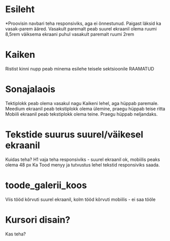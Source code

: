 

# Esileht
*Proovisin navbari teha responsiviks, aga ei õnnestunud. Paigast läksid ka vasak-parem ääred.
Vasakult paremalt peab suurel ekraanil olema ruumi 8,5rem 
väiksema ekraani puhul vasakult paremalt ruumi 2rem

# Kaiken
Ristist kinni nupp peab minema esilehe teisele sektsioonile RAAMATUD

# Sonajalaois
Tektiplokk peab olema vasakul nagu Kaikeni lehel, aga hüppab paremale. 
Meedium ekraanil peab tekstiplokk olema ülemine, praegu hüppab teise ritta
Mobiili ekraanil peab tekstiplokk olema teine. Praegu hüppab neljandaks.

# Tekstide suurus suurel/väikesel ekraanil
Kuidas teha? H1 vaja teha responsiviks - suurel ekraanil ok, mobiilis peaks olema 48 px
Ka Tood menyy ja tutvustus lehel tekstid responsiviks saada. 

# toode_galerii_koos
Viis tööd kõrvuti suurel ekraanil, kolm tööd kõrvuti mobiilis - ei saa tööle



<!-- # Figma kujunduse tööde galerii ja iga töö vaade eraldi.


# tutvustus  -->




# Kursori disain?
Kas teha?







